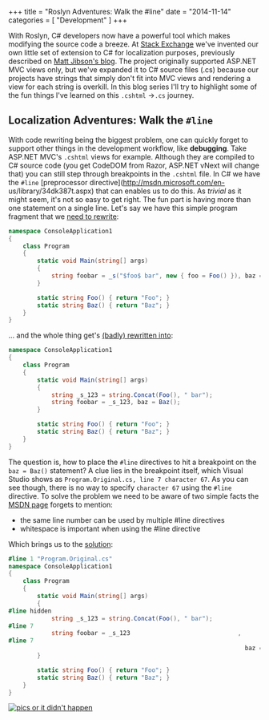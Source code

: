 +++
title = "Roslyn Adventures: Walk the #line"
date = "2014-11-14"
categories = [ "Development" ]
+++

With Roslyn, C# developers now have a powerful tool which makes modifying the
source code a breeze. At [Stack Exchange](http://stackexchange.com/) we've
invented our own little set of extension to C# for localization purposes,
previously described on [Matt Jibson's
blog](http://mattjibson.com/blog/2013/02/28/careers-localization-part-2-api/).
The project originally supported ASP.NET MVC views only, but we've expanded it
to C# source files (.cs) because our projects have strings that simply don't
fit into MVC views and rendering a view for each string is overkill. In this
blog series I'll try to highlight some of the fun things I've learned on this
`.cshtml` -&gt;`.cs` journey.  

##  Localization Adventures: Walk the `#line`

With code rewriting being the biggest problem, one can quickly forget to
support other things in the development workflow, like **debugging**. Take
ASP.NET MVC's `.cshtml` views for example. Although they are compiled to C#
source code (you get CodeDOM from Razor, ASP.NET vNext will change that) you
can still step through breakpoints in the `.cshtml` file. In C# we have the
`#line` [preprocessor directive](http://msdn.microsoft.com/en-
us/library/34dk387t.aspx) that can enables us to do this. As _trivial_ as it
might seem, it's not so easy to get right. The fun part is having more than
one statement on a single line. Let's say we have this simple program fragment
that we [need to rewrite](https://gist.github.com/m0sa/01a16f5dc056ce0e5c8d#file-program-original-cs):

```csharp
namespace ConsoleApplication1
{
    class Program
    {
        static void Main(string[] args)
        {
            string foobar = _s("$foo$ bar", new { foo = Foo() }), baz = Baz();
        }

        static string Foo() { return "Foo"; }
        static string Baz() { return "Baz"; }
    }
}
```

… and the whole thing get's [(badly) rewritten into](https://gist.github.com/m0sa/01a16f5dc056ce0e5c8d#file-program-rewritten-badly-cs):

```csharp
namespace ConsoleApplication1
{
    class Program
    {
        static void Main(string[] args)
        {
            string _s_123 = string.Concat(Foo(), " bar");
            string foobar = _s_123, baz = Baz();
        }

        static string Foo() { return "Foo"; }
        static string Baz() { return "Baz"; }
    }
}
```

The question is, how to place the `#line` directives to hit a breakpoint on
the `baz = Baz()` statement? A clue lies in the breakpoint itself, which
Visual Studio shows as `Program.Original.cs, line 7 character 67`. As you can
see though, there is no way to specify `character 67` using the `#line`
directive. To solve the problem we need to be aware of two simple facts the
[MSDN page](http://msdn.microsoft.com/en-us/library/34dk387t.aspx) forgets to
mention:

  * the same line number can be used by multiple #line directives
  * whitespace is important when using the #line directive

Which brings us to the
[solution](https://gist.github.com/m0sa/01a16f5dc056ce0e5c8d):

```csharp
#line 1 "Program.Original.cs"
namespace ConsoleApplication1
{
    class Program
    {
        static void Main(string[] args)
        {
#line hidden
            string _s_123 = string.Concat(Foo(), " bar");
#line 7
            string foobar = _s_123                              ,
#line 7
                                                                  baz = Baz();
        }

        static string Foo() { return "Foo"; }
        static string Baz() { return "Baz"; }
    }
}
```

[![pics or it didn't 
happen](http://i.imgur.com/SDYjx73.png)](http://i.imgur.com/SDYjx73.png)
